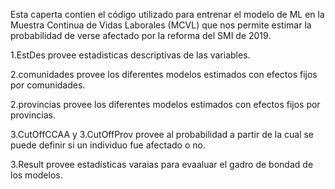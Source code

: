 Esta caperta contien el código utilizado para entrenar el modelo de ML en la Muestra Continua de Vidas Laborales (MCVL) que nos permite estimar la probabilidad de verse afectado por la reforma del SMI de 2019.

1.EstDes provee estadisticas descriptivas de las variables.

2.comunidades provee los diferentes modelos estimados con efectos fijos por comunidades.

2.provincias provee los diferentes modelos estimados con efectos fijos por provincias.

3.CutOffCCAA y 3.CutOffProv provee al probabilidad a partir de la cual se puede definir si un individuo fue afectado o no.

3.Result provee estadísticas varaias para evaaluar el gadro de bondad de los modelos.
